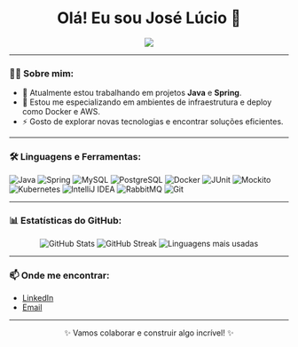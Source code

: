 <h1 align="center">Olá! Eu sou José Lúcio 👋</h1>

<p align="center">
  <img src="https://readme-typing-svg.demolab.com?font=Fira+Code&size=20&pause=1000&color=F75C7E&center=true&vCenter=true&width=435&lines=Desenvolvedor+Java;Estudante+de+Engenharia+da+Computação;Sempre+aprendendo+algo+novo!">
</p>

---

### 👨‍💻 Sobre mim:
- 💼 Atualmente estou trabalhando em projetos **Java** e **Spring**.
- 🌱 Estou me especializando em ambientes de infraestrutura e deploy como Docker e AWS.
- ⚡️ Gosto de explorar novas tecnologias e encontrar soluções eficientes.

---

### 🛠️ Linguagens e Ferramentas:
<div>
  <img src="https://img.shields.io/badge/Java-ED8B00?style=for-the-badge&logo=java&logoColor=white" alt="Java"/>
  <img src="https://img.shields.io/badge/Spring-6DB33F?style=for-the-badge&logo=spring&logoColor=white" alt="Spring"/>
  <img src="https://img.shields.io/badge/MySQL-4479A1?style=for-the-badge&logo=mysql&logoColor=white" alt="MySQL"/>
  <img src="https://img.shields.io/badge/PostgreSQL-336791?style=for-the-badge&logo=postgresql&logoColor=white" alt="PostgreSQL"/>
  <img src="https://img.shields.io/badge/Docker-2496ED?style=for-the-badge&logo=docker&logoColor=white" alt="Docker"/>
  <img src="https://img.shields.io/badge/JUnit-25A162?style=for-the-badge&logo=junit5&logoColor=white" alt="JUnit"/>
  <img src="https://img.shields.io/badge/Mockito-FFB86C?style=for-the-badge&logo=mockito&logoColor=white" alt="Mockito"/>
  <img src="https://img.shields.io/badge/Kubernetes-326CE5?style=for-the-badge&logo=kubernetes&logoColor=white" alt="Kubernetes"/>
  <img src="https://img.shields.io/badge/IntelliJ_IDEA-000000?style=for-the-badge&logo=intellij-idea&logoColor=white" alt="IntelliJ IDEA"/>
  <img src="https://img.shields.io/badge/RabbitMQ-FF6600?style=for-the-badge&logo=rabbitmq&logoColor=white" alt="RabbitMQ"/>
  <img src="https://img.shields.io/badge/Git-F05032?style=for-the-badge&logo=git&logoColor=white" alt="Git"/>
</div>

---

### 📊 Estatísticas do GitHub:
<div align="center">
  <img src="https://github-readme-stats.vercel.app/api?username=LuciosGIT&show_icons=true&theme=tokyonight" alt="GitHub Stats"/>
  <img src="https://github-readme-streak-stats.herokuapp.com/?user=LuciosGIT&theme=tokyonight" alt="GitHub Streak"/>
  <img src="https://github-readme-stats.vercel.app/api/top-langs/?username=LuciosGIT&layout=compact&langs_count=6&theme=tokyonight" alt="Linguagens mais usadas"/>
</div>

---

### 📫 Onde me encontrar:
- [LinkedIn](https://linkedin.com/in/jluciojunior)
- [Email](mailto:jlucioosjunior@gmail.com)

---

<p align="center">✨ Vamos colaborar e construir algo incrível! ✨</p>
